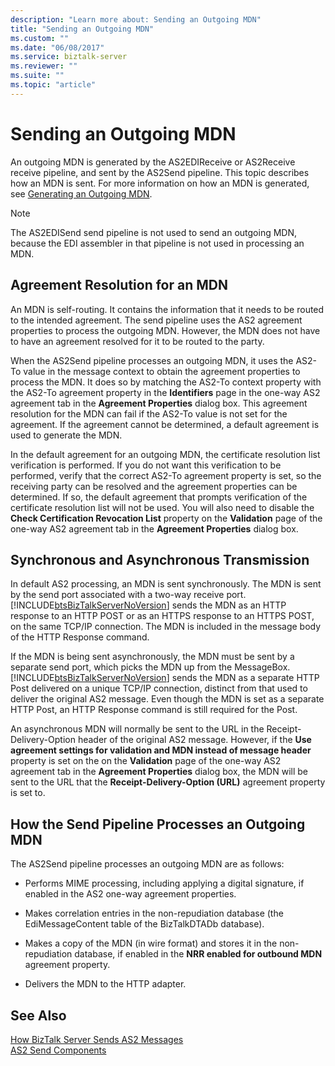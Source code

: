 ```yaml
---
description: "Learn more about: Sending an Outgoing MDN"
title: "Sending an Outgoing MDN"
ms.custom: ""
ms.date: "06/08/2017"
ms.service: biztalk-server
ms.reviewer: ""
ms.suite: ""
ms.topic: "article"
---
```

# Sending an Outgoing MDN
An outgoing MDN is generated by the AS2EDIReceive or AS2Receive receive pipeline, and sent by the AS2Send pipeline. This topic describes how an MDN is sent. For more information on how an MDN is generated, see [Generating an Outgoing MDN](../core/generating-an-outgoing-mdn.md).  
  
> [!NOTE]
>  The AS2EDISend send pipeline is not used to send an outgoing MDN, because the EDI assembler in that pipeline is not used in processing an MDN.  
  
## Agreement Resolution for an MDN  
 An MDN is self-routing. It contains the information that it needs to be routed to the intended agreement. The send pipeline uses the AS2 agreement properties to process the outgoing MDN. However, the MDN does not have to have an agreement resolved for it to be routed to the party.  
  
 When the AS2Send pipeline processes an outgoing MDN, it uses the AS2-To value in the message context to obtain the agreement properties to process the MDN. It does so by matching the AS2-To context property with the AS2-To agreement property in the **Identifiers** page in the one-way AS2 agreement tab in the **Agreement Properties** dialog box. This agreement resolution for the MDN can fail if the AS2-To value is not set for the agreement. If the agreement cannot be determined, a default agreement is used to generate the MDN.  
  
 In the default agreement for an outgoing MDN, the certificate resolution list verification is performed. If you do not want this verification to be performed, verify that the correct AS2-To agreement property is set, so the receiving party can be resolved and the agreement properties can be determined. If so, the default agreement that prompts verification of the certificate resolution list will not be used. You will also need to disable the **Check Certification Revocation List** property on the **Validation** page of the one-way AS2 agreement tab in the **Agreement Properties** dialog box.  
  
## Synchronous and Asynchronous Transmission  
 In default AS2 processing, an MDN is sent synchronously. The MDN is sent by the send port associated with a two-way receive port. [!INCLUDE[btsBizTalkServerNoVersion](../includes/btsbiztalkservernoversion-md.md)] sends the MDN as an HTTP response to an HTTP POST or as an HTTPS response to an HTTPS POST, on the same TCP/IP connection. The MDN is included in the message body of the HTTP Response command.  
  
 If the MDN is being sent asynchronously, the MDN must be sent by a separate send port, which picks the MDN up from the MessageBox. [!INCLUDE[btsBizTalkServerNoVersion](../includes/btsbiztalkservernoversion-md.md)] sends the MDN as a separate HTTP Post delivered on a unique TCP/IP connection, distinct from that used to deliver the original AS2 message. Even though the MDN is set as a separate HTTP Post, an HTTP Response command is still required for the Post.  
  
 An asynchronous MDN will normally be sent to the URL in the Receipt-Delivery-Option header of the original AS2 message. However, if the **Use agreement settings for validation and MDN instead of message header** property is set on the on the **Validation** page of the one-way AS2 agreement tab in the **Agreement Properties** dialog box, the MDN will be sent to the URL that the **Receipt-Delivery-Option (URL)** agreement property is set to.  
  
## How the Send Pipeline Processes an Outgoing MDN  
 The AS2Send pipeline processes an outgoing MDN are as follows:  
  
-   Performs MIME processing, including applying a digital signature, if enabled in the AS2 one-way agreement properties.  
  
-   Makes correlation entries in the non-repudiation database (the EdiMessageContent table of the BizTalkDTADb database).  
  
-   Makes a copy of the MDN (in wire format) and stores it in the non-repudiation database, if enabled in the **NRR enabled for outbound MDN** agreement property.  
  
-   Delivers the MDN to the HTTP adapter.  
  
## See Also  
 [How BizTalk Server Sends AS2 Messages](../core/how-biztalk-server-sends-as2-messages.md)   
 [AS2 Send Components](../core/as2-send-components.md)
